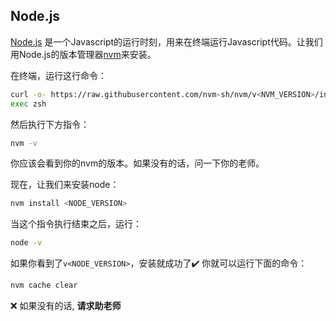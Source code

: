 ## Node.js

[Node.js](https://nodejs.org/zh-cn/) 是一个Javascript的运行时刻，用来在终端运行Javascript代码。让我们用Node.js的版本管理器[nvm](https://github.com/nvm-sh/nvm)来安装。

在终端，运行这行命令：

```bash
curl -o- https://raw.githubusercontent.com/nvm-sh/nvm/v<NVM_VERSION>/install.sh | zsh
exec zsh
```

然后执行下方指令：

```bash
nvm -v
```

你应该会看到你的nvm的版本。如果没有的话，问一下你的老师。

现在，让我们来安装node：

```bash
nvm install <NODE_VERSION>
```

当这个指令执行结束之后，运行：

```bash
node -v
```

如果你看到了`v<NODE_VERSION>`，安装就成功了:heavy_check_mark: 你就可以运行下面的命令：

```bash
nvm cache clear
```

:x: 如果没有的话, **请求助老师**
